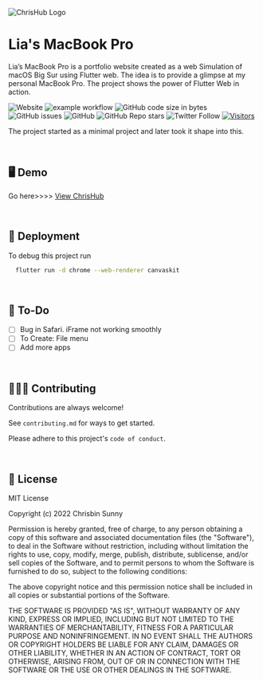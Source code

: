 
![ChrisHub Logo](docs/chrishubLogo.jpg)


# Lia's MacBook Pro

Lia’s MacBook Pro is a portfolio website created as a web Simulation of macOS Big Sur using Flutter web. The idea is to provide a glimpse at my personal MacBook Pro. The project shows the power of Flutter Web in action.


![Website](https://img.shields.io/website?down_message=offline&up_message=online&url=https%3A%2F%2Fchrisbinsunny.github.io%2Fchrishub)
![example workflow](https://github.com/chrisbinsunny/chrishub/actions/workflows/web.yml/badge.svg)
![GitHub code size in bytes](https://img.shields.io/github/languages/code-size/chrisbinsunny/chrishub)
![GitHub issues](https://img.shields.io/github/issues/chrisbinsunny/chrishub)
![GitHub](https://img.shields.io/github/license/chrisbinsunny/chrishub)
![GitHub Repo stars](https://img.shields.io/github/stars/chrisbinsunny/chrishub?style=social)
![Twitter Follow](https://img.shields.io/twitter/follow/chrisbinsunny?style=social)
[![Visitors](https://api.visitorbadge.io/api/combined?path=https%3A%2F%2Fgithub.com%2Fchrisbinsunny%2Fchrishub&label=Visitors&countColor=%23263759&style=flat)](https://visitorbadge.io/status?path=https%3A%2F%2Fgithub.com%2Fchrisbinsunny%2Fchrishub)


The project started as a minimal project and later took it shape into this.


<br/>

## 🖥️ Demo

Go here>>>> [View ChrisHub](https://chrisbinsunny.github.io/chrishub)

<br/>

## 🚀 Deployment

To debug this project run

```bash
  flutter run -d chrome --web-renderer canvaskit
```
<br/>

## 🔰 To-Do

- [  ] Bug in Safari. iFrame not working smoothly
- [  ] To Create: File menu
- [  ] Add more apps

<br/>


## 👩🏻‍💻 Contributing

Contributions are always welcome!

See `contributing.md` for ways to get started.

Please adhere to this project's `code of conduct`.


<br />

## 🔐 License

MIT License

Copyright (c) 2022 Chrisbin Sunny

Permission is hereby granted, free of charge, to any person obtaining a copy
of this software and associated documentation files (the "Software"), to deal
in the Software without restriction, including without limitation the rights
to use, copy, modify, merge, publish, distribute, sublicense, and/or sell
copies of the Software, and to permit persons to whom the Software is
furnished to do so, subject to the following conditions:

The above copyright notice and this permission notice shall be included in all
copies or substantial portions of the Software.

THE SOFTWARE IS PROVIDED "AS IS", WITHOUT WARRANTY OF ANY KIND, EXPRESS OR
IMPLIED, INCLUDING BUT NOT LIMITED TO THE WARRANTIES OF MERCHANTABILITY,
FITNESS FOR A PARTICULAR PURPOSE AND NONINFRINGEMENT. IN NO EVENT SHALL THE
AUTHORS OR COPYRIGHT HOLDERS BE LIABLE FOR ANY CLAIM, DAMAGES OR OTHER
LIABILITY, WHETHER IN AN ACTION OF CONTRACT, TORT OR OTHERWISE, ARISING FROM,
OUT OF OR IN CONNECTION WITH THE SOFTWARE OR THE USE OR OTHER DEALINGS IN THE
SOFTWARE.

